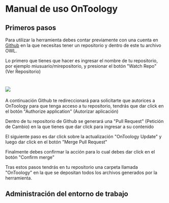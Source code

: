 # Manual de uso OnToology

## Primeros pasos

Para utilizar la herramienta debes contar previamente con una cuenta en [Github](http://github.com) en la que necesitas tener un repositorio y dentro de este tu archivo OWL.

Lo primero que tienes que hacer es ingresar el nombre de tu repositorio, por ejemplo miusuario/mirepositorio, y presionar el botón "Watch Repo" (Ver Repositorio)

# ![](https://github.com/paoespinozarias/ManualOnToology/recursos/step1.png)


A continuación Github te redireccionará para solicitarte que autorices a OnToology para que tenga acceso a tu repositorio, tendrás que dar click en el botón "Authorize application" (Autorizar aplicación)




Dentro de tu repositorio de Github se generará una "Pull Request" (Petición de Cambio) en la que tienes que dar click para ingresar a su contenido



El siguiente paso es dar click sobre la actualización "OnToology Update" y luego dar click en el botón "Merge Pull Request"




Finalmente debes confirmar la acción para lo cual debes dar click en el botón "Confirm merge"



Tras estos pasos tendrás en tu repositorio una carpeta llamada "OnToology" en la que se depositan todos los archivos generados por la herramienta.


## Administración del entorno de trabajo
